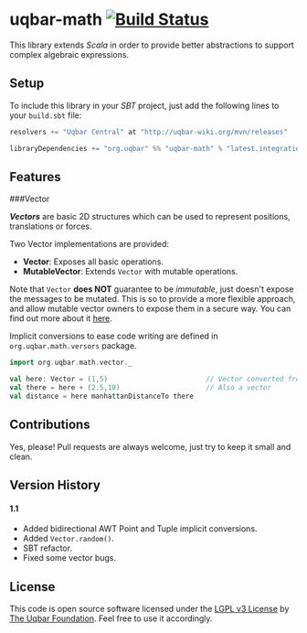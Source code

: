 uqbar-math [![Build Status](https://travis-ci.org/uqbar-project/uqbar-math.svg?branch=master)](https://travis-ci.org/uqbar-project/uqbar-math)
==========

This library extends *Scala* in order to provide better abstractions to support complex algebraic expressions.  

Setup
-----

To include this library in your *SBT* project, just add the following lines to your `build.sbt` file:

```scala
resolvers += "Uqbar Central" at "http://uqbar-wiki.org/mvn/releases"

libraryDependencies += "org.uqbar" %% "uqbar-math" % "latest.integration"
```

Features
--------
###Vector

***Vectors*** are basic 2D structures which can be used to represent positions, translations or forces.

Two Vector implementations are provided:

* **Vector**: Exposes all basic operations.
* **MutableVector**: Extends `Vector` with mutable operations.

Note that `Vector` **does NOT** guarantee to be *immutable*, just doesn't expose the messages to be mutated.
This is so to provide a more flexible approach, and allow mutable vector owners to expose them in a secure way.
You can find out more about it [here](http://mycodeofhonor.blogspot.com.ar/2013/05/scaling-into-position.html).

Implicit conversions to ease code writing are defined in `org.uqbar.math.versors` package.

```scala
import org.uqbar.math.vector._

val here: Vector = (1,5)                        // Vector converted from tuple
val there = here + (2.5,10)                     // Also a vector
val distance = here manhattanDistanceTo there

```

Contributions
-------------

Yes, please! Pull requests are always welcome, just try to keep it small and clean.

Version History
---------------

#### 1.1
* Added bidirectional AWT Point and Tuple implicit conversions.
* Added `Vector.random()`.
* SBT refactor.
* Fixed some vector bugs.

License
-------

This code is open source software licensed under the [LGPL v3 License](https://www.gnu.org/licenses/lgpl.html) by [The Uqbar Foundation](http://www.uqbar-project.org/). Feel free to use it accordingly.
